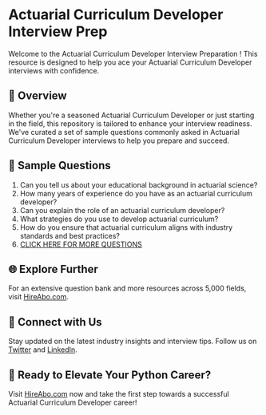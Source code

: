 # Actuarial Curriculum Developer Interview Prep

Welcome to the Actuarial Curriculum Developer Interview Preparation ! This resource is designed to help you ace your Actuarial Curriculum Developer interviews with confidence.

## 🚀 Overview

Whether you're a seasoned Actuarial Curriculum Developer or just starting in the field, this repository is tailored to enhance your interview readiness. We've curated a set of sample questions commonly asked in Actuarial Curriculum Developer interviews to help you prepare and succeed.

## 📝 Sample Questions

1. Can you tell us about your educational background in actuarial science?
2. How many years of experience do you have as an actuarial curriculum developer?
3. Can you explain the role of an actuarial curriculum developer?
4. What strategies do you use to develop actuarial curriculum?
5. How do you ensure that actuarial curriculum aligns with industry standards and best practices?
6. [CLICK HERE FOR MORE QUESTIONS](https://hireabo.com/job/19_2_27/Actuarial%20Curriculum%20Developer)

## 🌐 Explore Further

For an extensive question bank and more resources across 5,000 fields, visit [HireAbo.com](https://www.hireabo.com).

## 📱 Connect with Us

Stay updated on the latest industry insights and interview tips. Follow us on [Twitter](https://twitter.com/hireabo) and [LinkedIn](https://www.linkedin.com/in/hire-abo-3609972a8/).

## 🚀 Ready to Elevate Your Python Career?

Visit [HireAbo.com](https://www.hireabo.com) now and take the first step towards a successful Actuarial Curriculum Developer career!
